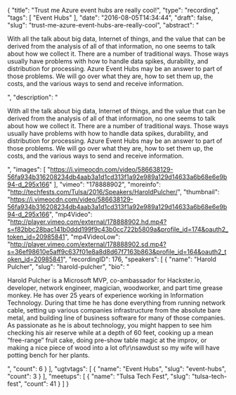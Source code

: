 {
  "title": "Trust me Azure event hubs are really cool!",
  "type": "recording",
  "tags": [
    "Event Hubs"
  ],
  "date": "2016-08-05T14:34:44",
  "draft": false,
  "slug": "trust-me-azure-event-hubs-are-really-cool",
  "abstract": "<p>With all the talk about big data, Internet of things, and the value that can be derived from the analysis of all of that information, no one seems to talk about how we collect it. There are a number of traditional ways. Those ways usually have problems with how to handle data spikes, durability, and distribution for processing. Azure Event Hubs may be an answer to part of those problems. We will go over what they are, how to set them up, the costs, and the various ways to send and receive information. </p>",
  "description": "<p>With all the talk about big data, Internet of things, and the value that can be derived from the analysis of all of that information, no one seems to talk about how we collect it. There are a number of traditional ways. Those ways usually have problems with how to handle data spikes, durability, and distribution for processing. Azure Event Hubs may be an answer to part of those problems. We will go over what they are, how to set them up, the costs, and the various ways to send and receive information. </p>",
  "images": [
    "https://i.vimeocdn.com/video/586638129-56fa934b316208234db4aab3a1d1cd313f1a92e989a129d14633a6b68e6e9b94-d_295x166"
  ],
  "vimeo": "178888902",
  "moreinfo": "http://techfests.com/Tulsa/2016/Speakers/HaroldPulcher/",
  "thumbnail": "https://i.vimeocdn.com/video/586638129-56fa934b316208234db4aab3a1d1cd313f1a92e989a129d14633a6b68e6e9b94-d_295x166",
  "mp4Video": "http://player.vimeo.com/external/178888902.hd.mp4?s=f82bbc28bac141b0ddd199f9c43b0cc722b5809a&profile_id=174&oauth2_token_id=20985841",
  "mp4VideoLow": "http://player.vimeo.com/external/178888902.sd.mp4?s=36ef98610e5aff9c637f01e8a8d8d67f7163b863&profile_id=164&oauth2_token_id=20985841",
  "recordingID": 176,
  "speakers": [
    {
      "name": "Harold Pulcher",
      "slug": "harold-pulcher",
      "bio": "<p>Harold Pulcher is a Microsoft MVP, co-ambassador for Hackster.io, developer, network engineer, magician, woodworker, and part time grease monkey. He has over 25 years of experience working in Information Technology. During that time he has done everything from running network cable, setting up various companies infrastructure from the absolute bare metal, and building line of business software for many of those companies. As passionate as he is about technology, you might happen to see him checking his air reserve while at a depth of 60 feet, cooking up a mean “free-range” fruit cake, doing pre-show table magic at the improv, or making a nice piece of wood into a lot of\r\nsawdust so my wife will have potting bench for her plants.</p>",
      "count": 6
    }
  ],
  "ugtvtags": [
    {
      "name": "Event Hubs",
      "slug": "event-hubs",
      "count": 3
    }
  ],
  "meetups": [
    {
      "name": "Tulsa Tech Fest",
      "slug": "tulsa-tech-fest",
      "count": 41
    }
  ]
}